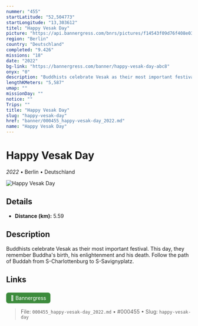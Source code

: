 ```yaml
---
nummer: "455"
startLatitude: "52,504773"
startLongitude: "13,303612"
titel: "Happy Vesak Day"
picture: "https://api.bannergress.com/bnrs/pictures/f14543f09d76f408e034faac2f60f883"
region: "Berlin"
country: "Deutschland"
completed: "9.426"
missions: "18"
date: "2022"
bg-link: "https://bannergress.com/banner/happy-vesak-day-abc8"
onyx: "0"
description: "Buddhists celebrate Vesak as their most important festival. This day, they remember Buddha's birth, his enlightenment and his death. Follow the path of Buddah from S-Charlottenburg to S-Savignyplatz."
lengthKMeters: "5,587"
umap: ""
missionDay: ""
notice: ""
Trips: ""
title: "Happy Vesak Day"
slug: "happy-vesak-day"
href: "banner/000455_happy-vesak-day_2022.md"
name: "Happy Vesak Day"
---
```

# Happy Vesak Day

*2022* • Berlin • Deutschland

![Happy Vesak Day](https://api.bannergress.com/bnrs/pictures/f14543f09d76f408e034faac2f60f883)



## Details
- **Distance (km):** 5.59






## Description
Buddhists celebrate Vesak as their most important festival. This day, they remember Buddha's birth, his enlightenment and his death. Follow the path of Buddah from S-Charlottenburg to S-Savignyplatz.



## Links
<a href="https://bannergress.com/banner/happy-vesak-day-abc8" style="display:inline-block;margin:6px 8px 0 0;padding:6px 12px;background:#3c8b3c;color:#fff;text-decoration:none;border-radius:6px;">🔗 Bannergress</a>




> File: `000455_happy-vesak-day_2022.md` • #000455 • Slug: `happy-vesak-day`
